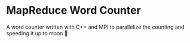 # MapReduce Word Counter
A word counter written with C++ and MPI to parallelize the counting and speeding it up to moon 🚀
